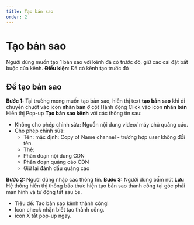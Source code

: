 ```yaml
---
title: Tạo bản sao
order: 2
---
```

# Tạo bản sao
Người dùng muốn tạo 1 bản sao với kênh đã có trước đó, giữ các cài đặt bắt buộc của kênh.
**Điều kiện**: Đã có kênh tạo trước đó

## Để tạo bản sao
**Bước 1:** Tại trường mong muốn tạo bản sao, hiển thị text **tạo bản sao** khi di chuyển chuột vào icon **nhân bản**  ở cột Hành động
Click vào icon **nhân bản** 
Hiển thị Pop-up **Tạo bản sao kênh** với các thông tin sau:
* Không cho phép chỉnh sửa: Nguồn nội dung video/ máy chủ quảng cáo.
* Cho phép chỉnh sửa: 
    * Tên: mặc định: Copy of Name channel - trường hợp user không đổi tên.
    * Thẻ: 
    * Phân đoạn nội dung CDN
    * Phân đoạn quảng cáo CDN
    * Giữ lại đánh dấu quảng cáo

**Bước 2:** Người dùng nhập các thông tin.
**Bước 3:** Người dùng bấm nút **Lưu**
    Hệ thống hiển thị thông báo thực hiện tạo bản sao thành công tại góc phải màn hình và tự động tắt sau 5s.

* Tiêu đề: Tạo bản sao kênh thành công!
* Icon check nhận biết tạo thành công.
* icon X tắt pop-up ngay.